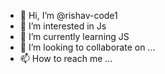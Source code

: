 - 👋 Hi, I’m @rishav-code1
- 👀 I’m interested in Js
- 🌱 I’m currently learning JS
- 💞️ I’m looking to collaborate on ...
- 📫 How to reach me ...

<!---
rishav-code1/rishav-code1 is a ✨ special ✨ repository because its `README.md` (this file) appears on your GitHub profile.
You can click the Preview link to take a look at your changes.
--->
